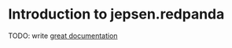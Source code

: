 # Introduction to jepsen.redpanda

TODO: write [great documentation](http://jacobian.org/writing/what-to-write/)
